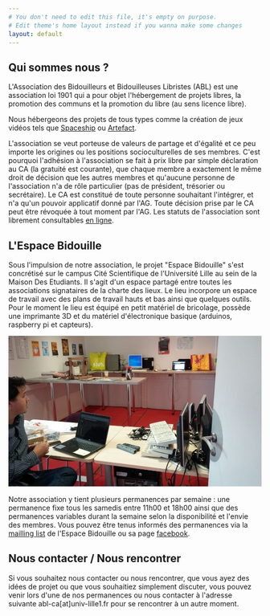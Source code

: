 ```yaml
---
# You don't need to edit this file, it's empty on purpose.
# Edit theme's home layout instead if you wanna make some changes
layout: default
---
```


## Qui sommes nous ?

L'Association des Bidouilleurs et Bidouilleuses Libristes (ABL) est une association loi 1901 qui a pour objet l'hébergement de projets libres, la promotion des communs et la promotion du libre (au sens licence libre).

Nous hébergeons des projets de tous types comme la création de jeux vidéos tels que [Spaceship](https://github.com/yoann-dufresne/Spaceship_node) ou [Artefact](https://bidouilleurslibristes.github.io/Artefact/).

L'association se veut porteuse de valeurs de partage et d'égalité et ce peu importe les origines ou les positions socioculturelles de ses membres. C'est pourquoi l'adhésion à l'association se fait à prix libre par simple déclaration au CA (la gratuité est courante), que chaque membre a exactement le même droit de décision que les autres membres et qu'aucune personne de l'association n'a de rôle particulier (pas de président, trésorier ou secrétaire). Le CA est constitué de toute personne souhaitant l'intégrer, et n'a qu'un pouvoir applicatif donné par l'AG. Toute décision prise par le CA peut être révoquée à tout moment par l'AG. Les statuts de l'association sont librement consultables [en ligne](/statuts_ABL.pdf).

## L'Espace Bidouille

Sous l'impulsion de notre association, le projet "Espace Bidouille" s'est concrétisé sur le campus Cité Scientifique de l'Université Lille au sein de la Maison Des Etudiants. Il s'agit d'un espace partagé entre toutes les associations signataires de la charte des lieux. Le lieu incorpore un espace de travail avec des plans de travail hauts et bas ainsi que quelques outils. Pour le moment le lieu est équipé en petit matériel de bricolage, possède une imprimante 3D et du matériel d'électronique basique (arduinos, raspberry pi et capteurs).

<img src="imgs/hackerspace.jpg" height="300">

Notre association y tient plusieurs permanences par semaine : une permanence fixe tous les samedis entre 11h00 et 18h00 ainsi que des permanences variables durant la semaine selon la disponibilité et l'envie des membres. Vous pouvez être tenus informés des permanences via la [mailling list](https://listes.univ-lille1.fr/wws/subscribe/espacebidouille) de l'Espace Bidouille ou sa page [facebook](https://www.facebook.com/EspaceBidouille).

## Nous contacter / Nous rencontrer

Si vous souhaitez nous contacter ou nous rencontrer, que vous ayez des idées de projet ou que vous souhaitiez simplement discuter, vous pouvez venir lors d'une de nos permanences ou nous contacter à l'adresse suivante abl-ca[at]univ-lille1.fr pour se rencontrer à un autre moment.

